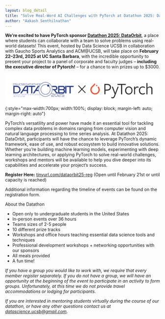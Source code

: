 ```yaml
---
layout: blog_detail
title: "Solve Real-Word AI Challenges with PyTorch at Datathon 2025: DataOrbit"
author: "Aakash Senthilnathan" 
---
```


**We’re excited to have PyTorch sponsor [Datathon 2025: DataOrbit](https://dataorbit-2025.devpost.com/)**, a place where students can collaborate with a team to solve problems using real-world datasets! This event, hosted by Data Science UCSB in collaboration with Gaucho Sports Analytics and ACM@UCSB, will take place on **February 22–23rd, 2025 at UC Santa Barbara**, with the incredible opportunity to present your project to a panel of corporate and faculty judges – **including the executive director of Pytorch!** – for a chance to win prizes up to $3000.


![logo](/assets/images/datathon-2025.png){:style="max-width:700px; width:100%; display: block; margin-left: auto; margin-right: auto"}

PyTorch’s versatility and power have made it an essential tool for tackling complex data problems in domains ranging from computer vision and natural language processing to time series analysis. At Datathon 2025: DataOrbit, participants will have the chance to leverage PyTorch’s dynamic framework, ease of use, and robust ecosystem to build innovative solutions. Whether you’re building machine learning models, experimenting with deep learning architectures, or applying PyTorch to solve real-world challenges, workshops and mentors will be available to help you dive deeper into its capabilities and accelerate your project’s success.

**Register Here:** [tinyurl.com/dataorbit25-reg](http://tinyurl.com/dataorbit25-reg) (Open until February 21st or until capacity is reached) 

Additional information regarding the timeline of events can be found on the registration form.

About the Datathon



* Open only to undergraduate students in the United States
* In-person events over 36 hours
* Teams sizes of 2-5 people 
* 10 different prize tracks
* Workshops and office hours teaching essential data science tools and techniques
* Professional development workshops + networking opportunities with our sponsors
* All meals provided
* A fun time!

*If you have a group you would like to work with, we require that every member register separately. If you do not have a group, we will have an opportunity at the beginning of the event to participate in an activity to form groups. Unfortunately, at this time we do not provide travel accommodations or lodging for participants.*

*If you are interested in mentoring students virtually during the course of our datathon, or have any other questions contact us at datascience.ucsb@gmail.com.*